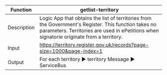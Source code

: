 | **Function** | **getlist-territory**                                                   |
|--------------|-------------------------------------------------------------------------|
| Description  | Logic App that obtains the list of territories from the Government's Register.  This function takes no parameters.  Territories are used in ePetitions when signatorie originate from a territory.
| Input        | <https://territory.register.gov.uk/records?page-size=1000&page-index=1> |
| Output       | For each territory ► territory Message ► ServiceBus                     |
